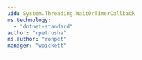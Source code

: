 ```yaml
---
uid: System.Threading.WaitOrTimerCallback
ms.technology: 
  - "dotnet-standard"
author: "rpetrusha"
ms.author: "ronpet"
manager: "wpickett"
---
```

